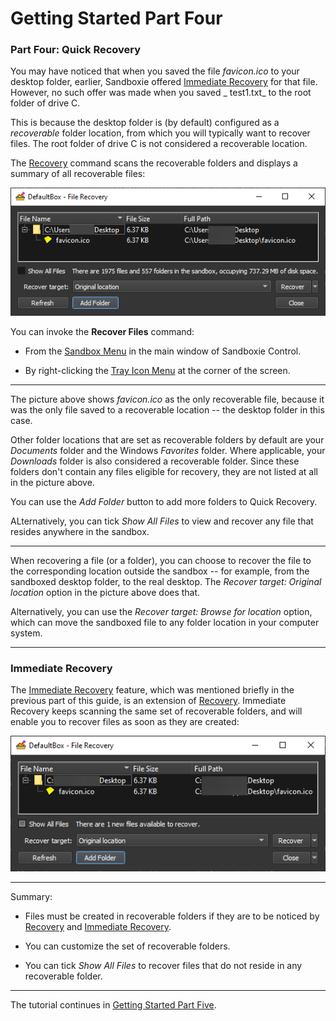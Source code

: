 # Getting Started Part Four

### Part Four: Quick Recovery

You may have noticed that when you saved the file _favicon.ico_ to your desktop folder, earlier, Sandboxie
offered [Immediate Recovery](ImmediateRecovery.md) for that file. However, no such offer was made when you saved _
test1.txt_ to the root folder of drive C.

This is because the desktop folder is (by default) configured as a _recoverable_ folder location, from which you will
typically want to recover files. The root folder of drive C is not considered a recoverable location.

The [Recovery](SP_Recovery.md) command scans the recoverable folders and displays a summary of all recoverable files:

![](../Media/SP_RecoverSandbox.png)

You can invoke the **Recover Files** command:

* From the [Sandbox Menu](SandboxMenu.md) in the main window of Sandboxie Control.

* By right-clicking the [Tray Icon Menu](TrayIconMenu.md) at the corner of the screen.

* * *
The picture above shows _favicon.ico_ as the only recoverable file, because it was the only file saved to a recoverable
location -- the desktop folder in this case.

Other folder locations that are set as recoverable folders by default are your _Documents_ folder and the Windows
_Favorites_ folder. Where applicable, your _Downloads_ folder is also considered a recoverable folder. Since these
folders don't contain any files eligible for recovery, they are not listed at all in the picture above.

You can use the _Add Folder_ button to add more folders to Quick Recovery.

ALternatively, you can tick _Show All Files_ to view and recover any file that resides anywhere in the sandbox.
* * *
When recovering a file (or a folder), you can choose to recover the file to the corresponding location outside the
sandbox -- for example, from the sandboxed desktop folder, to the real desktop. The _Recover target: Original location_
option in the picture above does that.

Alternatively, you can use the _Recover target: Browse for location_ option, which can move the sandboxed file to any
folder location in your computer system.
* * *

### Immediate Recovery

The [Immediate Recovery](ImmediateRecovery.md) feature, which was mentioned briefly in the previous part of this guide,
is an extension of [Recovery](SP_Recovery.md). Immediate Recovery keeps scanning the same set of recoverable folders, and
will enable you to recover files as soon as they are created:

![](../Media/SP_ImmediateRecoverFavIcon.png)
* * *
Summary:

* Files must be created in recoverable folders if they are to be noticed by [Recovery](SP_Recovery.md)
  and [Immediate Recovery](ImmediateRecovery.md).

* You can customize the set of recoverable folders.

* You can tick _Show All Files_ to recover files that do not reside in any recoverable folder.

* * *

The tutorial continues in [Getting Started Part Five](SP_GettingStartedPartFive.md).
